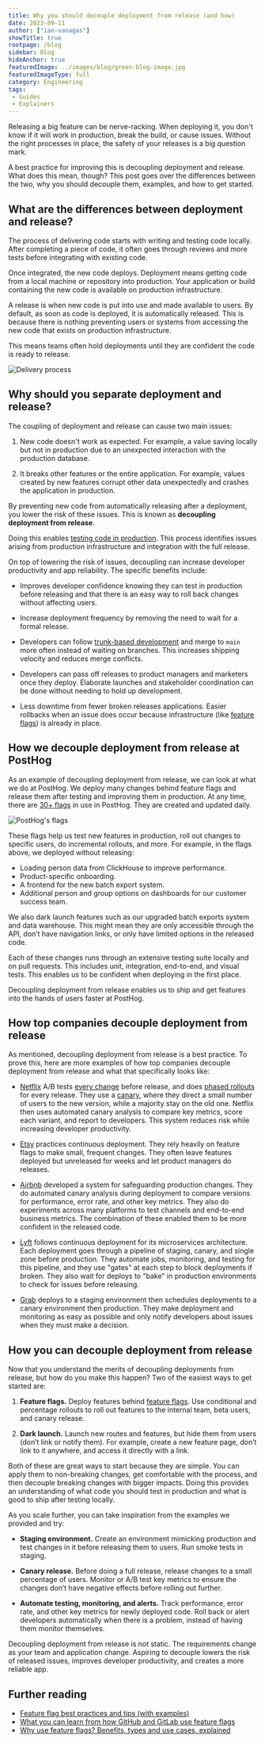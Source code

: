 ```yaml
---
title: Why you should decouple deployment from release (and how) 
date: 2023-09-11
author: ["ian-vanagas"]
showTitle: true
rootpage: /blog
sidebar: Blog
hideAnchor: true
featuredImage: ../images/blog/green-blog-image.jpg
featuredImageType: full
category: Engineering
tags:
 - Guides
 - Explainers
---
```


Releasing a big feature can be nerve-racking. When deploying it, you don't know if it will work in production, break the build, or cause issues. Without the right processes in place, the safety of your releases is a big question mark.

A best practice for improving this is decoupling deployment and release. What does this mean, though? This post goes over the differences between the two, why you should decouple them, examples, and how to get started.

## What are the differences between deployment and release?

The process of delivering code starts with writing and testing code locally. After completing a piece of code, it often goes through reviews and more tests before integrating with existing code. 

Once integrated, the new code deploys. Deployment means getting code from a local machine or repository into production. Your application or build containing the new code is available on production infrastructure.

A release is when new code is put into use and made available to users. By default, as soon as code is deployed, it is automatically released. This is because there is nothing preventing users or systems from accessing the new code that exists on production infrastructure.

This means teams often hold deployments until they are confident the code is ready to release.

![Delivery process](../images/blog/decouple-deployment-from-release/delivery.png)

## Why should you separate deployment and release?

The coupling of deployment and release can cause two main issues:

1. New code doesn't work as expected. For example, a value saving locally but not in production due to an unexpected interaction with the production database.

2. It breaks other features or the entire application. For example, values created by new features corrupt other data unexpectedly and crashes the application in production.

By preventing new code from automatically releasing after a deployment, you lower the risk of these issues. This is known as **decoupling deployment from release**.

Doing this enables [testing code in production](/blog/testing-in-production). This process identifies issues arising from production infrastructure and integration with the full release.

On top of lowering the risk of issues, decoupling can increase developer productivity and app reliability. The specific benefits include:

- Improves developer confidence knowing they can test in production before releasing and that there is an easy way to roll back changes without affecting users.

- Increase deployment frequency by removing the need to wait for a formal release. 

- Developers can follow [trunk-based development](https://trunkbaseddevelopment.com/) and merge to `main` more often instead of waiting on branches. This increases shipping velocity and reduces merge conflicts.

- Developers can pass off releases to product managers and marketers once they deploy. Elaborate launches and stakeholder coordination can be done without needing to hold up development.

- Less downtime from fewer broken releases applications. Easier rollbacks when an issue does occur because infrastructure (like [feature flags](/feature-flags)) is already in place.

## How we decouple deployment from release at PostHog

As an example of decoupling deployment from release, we can look at what we do at PostHog. We deploy many changes behind feature flags and release them after testing and improving them in production. At any time, there are [30+ flags](https://github.com/PostHog/posthog/blob/03eb1dcaec3cf5064a1ace4433f2f77d6676b634/frontend/src/lib/constants.tsx#L118C1-L118C1) in use in PostHog. They are created and updated daily.

![PostHog's flags](../images/blog/decouple-deployment-from-release/flags.png)

These flags help us test new features in production, roll out changes to specific users, do incremental rollouts, and more. For example, in the flags above, we deployed without releasing:

- Loading person data from ClickHouse to improve performance.
- Product-specific onboarding.
- A frontend for the new batch export system.
- Additional person and group options on dashboards for our customer success team.

We also dark launch features such as our upgraded batch exports system and data warehouse. This might mean they are only accessible through the API, don’t have navigation links, or only have limited options in the released code.

Each of these changes runs through an extensive testing suite locally and on pull requests. This includes unit, integration, end-to-end, and visual tests. This enables us to be confident when deploying in the first place.

Decoupling deployment from release enables us to ship and get features into the hands of users faster at PostHog. 

## How top companies decouple deployment from release

As mentioned, decoupling deployment from release is a best practice. To prove this, here are more examples of how top companies decouple deployment from release and what that specifically looks like:

- [Netflix](https://netflixtechblog.com/automated-canary-analysis-at-netflix-with-kayenta-3260bc7acc69) A/B tests [every change](https://netflixtechblog.com/its-all-a-bout-testing-the-netflix-experimentation-platform-4e1ca458c15) before release, and does [phased rollouts](https://netflixtechblog.com/safe-updates-of-client-applications-at-netflix-1d01c71a930c) for every release. They use a [canary](/tutorials/canary-release), where they direct a small number of users to the new version, while a majority stay on the old one. Netflix then uses automated canary analysis to compare key metrics, score each variant, and report to developers. This system reduces risk while increasing developer productivity.

- [Etsy](https://www.etsy.com/codeascraft/how-does-etsy-manage-development-and-operations/) practices continuous deployment. They rely heavily on feature flags to make small, frequent changes. They often leave features deployed but unreleased for weeks and let product managers do releases.

- [Airbnb](https://medium.com/airbnb-engineering/how-airbnb-safeguards-changes-in-production-9fc9024f3446) developed a system for safeguarding production changes. They do automated canary analysis during deployment to compare versions for performance, error rate, and other key metrics. They also do experiments across many platforms to test channels and end-to-end business metrics. The combination of these enabled them to be more confident in the released code.

- [Lyft](https://eng.lyft.com/continuous-deployment-at-lyft-9b457314771a) follows continuous deployment for its microservices architecture. Each deployment goes through a pipeline of staging, canary, and single zone before production. They automate jobs, monitoring, and testing for this pipeline, and they use "gates" at each step to block deployments if broken. They also wait for deploys to "bake" in production environments to check for issues before releasing.

- [Grab](https://engineering.grab.com/our-journey-to-continuous-delivery-at-grab) deploys to a staging environment then schedules deployments to a canary environment then production. They make deployment and monitoring as easy as possible and only notify developers about issues when they must make a decision.

## How you can decouple deployment from release

Now that you understand the merits of decoupling deployments from release, but how do you make this happen? Two of the easiest ways to get started are:

1. **Feature flags.** Deploy features behind [feature flags](/docs/feature-flags). Use conditional and percentage rollouts to roll out features to the internal team, beta users, and canary release.

2. **Dark launch.** Launch new routes and features, but hide them from users (don’t link or notify them). For example, create a new feature page, don’t link to it anywhere, and access it directly with a link.

Both of these are great ways to start because they are simple. You can apply them to non-breaking changes, get comfortable with the process, and then decouple breaking changes with bigger impacts. Doing this provides an understanding of what code you should test in production and what is good to ship after testing locally.

As you scale further, you can take inspiration from the examples we provided and try:

- **Staging environment.** Create an environment mimicking production and test changes in it before releasing them to users. Run smoke tests in staging.

- **Canary release.** Before doing a full release, release changes to a small percentage of users. Monitor or A/B test key metrics to ensure the changes don’t have negative effects before rolling out further.

- **Automate testing, monitoring, and alerts.** Track performance, error rate, and other key metrics for newly deployed code. Roll back or alert developers automatically when there is a problem, instead of having them monitor themselves.

Decoupling deployment from release is not static. The requirements change as your team and application change. Aspiring to decouple lowers the risk of released issues, improves developer productivity, and creates a more reliable app. 

## Further reading

- [Feature flag best practices and tips (with examples)](/blog/feature-flag-best-practices)
- [What you can learn from how GitHub and GitLab use feature flags](/blog/github-gitlab-feature-flags)
- [Why use feature flags? Benefits, types and use cases, explained](/blog/feature-flag-benefits-use-cases)